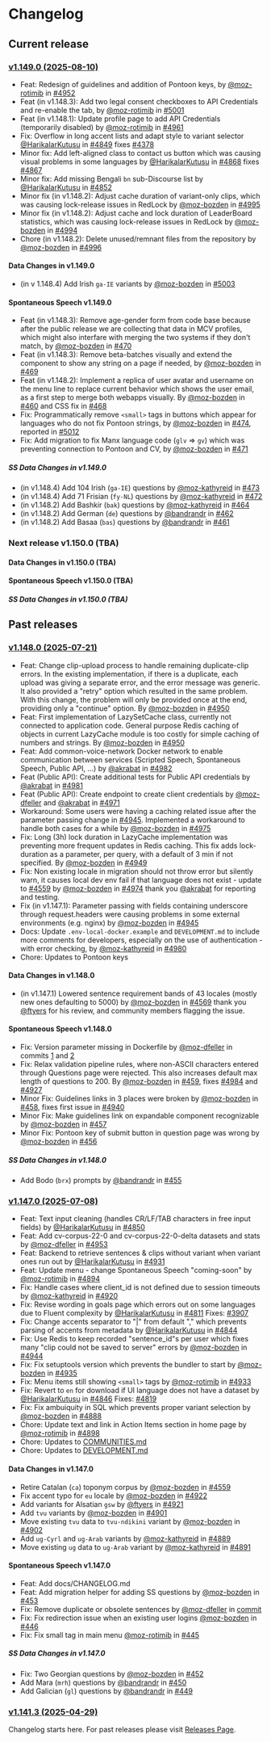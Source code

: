 # Changelog

## Current release

### [v1.149.0 (2025-08-10)](https://github.com/common-voice/common-voice/releases/tag/release-v1.149.0)

- Feat: Redesign of guidelines and addition of Pontoon keys, by [@moz-rotimib](https://github.com/moz-rotimib) in [#4952](https://github.com/common-voice/common-voice/pull/4952)
- Feat (in v1.148.3): Add two legal consent checkboxes to API Credentials and re-enable the tab, by [@moz-rotimib](https://github.com/moz-rotimib) in [#5001](https://github.com/common-voice/common-voice/pull/5001)
- Feat (in v1.148.1): Update profile page to add API Credentials (temporarily disabled) by [@moz-rotimib](https://github.com/moz-rotimib) in [#4961](https://github.com/common-voice/common-voice/pull/4961)
- Fix: Overflow in long accent lists and adapt style to variant selector [@HarikalarKutusu](https://github.com/HarikalarKutusu) in [#4849](https://github.com/common-voice/common-voice/pull/4849) fixes [#4378](https://github.com/common-voice/common-voice/issues/4378)
- Minor fix: Add left-aligned class to contact us button which was causing visual problems in some languages by [@HarikalarKutusu](https://github.com/HarikalarKutusu) in [#4868](https://github.com/common-voice/common-voice/pull/4868) fixes [#4867](https://github.com/common-voice/common-voice/issues/4867)
- Minor fix: Add missing Bengali `bn` sub-Discourse list by [@HarikalarKutusu](https://github.com/HarikalarKutusu) in [#4852](https://github.com/common-voice/common-voice/pull/4852)
- Minor fix (in v1.148.2): Adjust cache duration of variant-only clips, which was causing lock-release issues in RedLock by [@moz-bozden](https://github.com/moz-bozden) in [#4995](https://github.com/common-voice/common-voice/pull/4995)
- Minor fix (in v1.148.2): Adjust cache and lock duration of LeaderBoard statistics, which was causing lock-release issues in RedLock by [@moz-bozden](https://github.com/moz-bozden) in [#4994](https://github.com/common-voice/common-voice/pull/4994)
- Chore (in v1.148.2): Delete unused/remnant files from the repository by [@moz-bozden](https://github.com/moz-bozden) in [#4996](https://github.com/common-voice/common-voice/pull/4996)

#### Data Changes in v1.149.0

- (in v 1.148.4) Add Irish `ga-IE` variants by [@moz-bozden](https://github.com/moz-bozden) in [#5003](https://github.com/common-voice/common-voice/pull/5003)

#### Spontaneous Speech v1.149.0

- Feat (in v1.148.3): Remove age-gender form from code base because after the public release we are collecting that data in MCV profiles, which might also interfare with merging the two systems if they don't match, by [@moz-bozden](https://github.com/moz-bozden) in [#470](https://github.com/common-voice/spontaneous-speech/pull/470)
- Feat (in v1.148.3): Remove beta-batches visually and extend the component to show any string on a page if needed, by [@moz-bozden](https://github.com/moz-bozden) in [#469](https://github.com/common-voice/spontaneous-speech/pull/469)
- Feat (in v1.148.2): Implement a replica of user avatar and username on the menu line to replace current behavior which shows the user email, as a first step to merge both webapps visually. By [@moz-bozden](https://github.com/moz-bozden) in [#460](https://github.com/common-voice/spontaneous-speech/pull/460) and CSS fix in [#468](https://github.com/common-voice/spontaneous-speech/pull/468)
- Fix: Programmatically remove `<small>` tags in buttons which appear for languages who do not fix Pontoon strings, by [@moz-bozden](https://github.com/moz-bozden) in [#474](https://github.com/common-voice/spontaneous-speech/pull/474), reported in [#5012](https://github.com/common-voice/common-voice/issues/5012)
- Fix: Add migration to fix Manx language code (`glv` => `gv`) which was preventing connection to Pontoon and CV, by [@moz-bozden](https://github.com/moz-bozden) in [#471](https://github.com/common-voice/spontaneous-speech/pull/471)

##### SS Data Changes in v1.149.0

- (in v1.148.4) Add 104 Irish (`ga-IE`) questions by [@moz-kathyreid](https://github.com/moz-kathyreid) in [#473](https://github.com/common-voice/spontaneous-speech/pull/473)
- (in v1.148.4) Add 71 Frisian (`fy-NL`) questions by [@moz-kathyreid](https://github.com/moz-kathyreid) in [#472](https://github.com/common-voice/spontaneous-speech/pull/472)
- (in v1.148.2) Add Bashkir (`bak`) questions by [@moz-kathyreid](https://github.com/moz-kathyreid) in [#464](https://github.com/common-voice/spontaneous-speech/pull/464)
- (in v1.148.2) Add German (`de`) questions by [@bandrandr](https://github.com/bandrandr) in [#462](https://github.com/common-voice/spontaneous-speech/pull/462)
- (in v1.148.2) Add Basaa (`bas`) questions by [@bandrandr](https://github.com/bandrandr) in [#461](https://github.com/common-voice/spontaneous-speech/pull/461)

### Next release v1.150.0 (TBA)

#### Data Changes in v1.150.0 (TBA)

#### Spontaneous Speech v1.150.0 (TBA)

##### SS Data Changes in v1.150.0 (TBA)

## Past releases

### [v1.148.0 (2025-07-21)](https://github.com/common-voice/common-voice/releases/tag/release-v1.148.0)

- Feat: Change clip-upload process to handle remaining duplicate-clip errors. In the existing implementation, if there is a duplicate, each upload was giving a separate error, and the error message was generic. It also provided a "retry" option which resulted in the same problem. With this change, the problem will only be provided once at the end, providing only a "continue" option. By [@moz-bozden](https://github.com/moz-bozden) in [#4950](https://github.com/common-voice/common-voice/pull/4950)
- Feat: First implementation of LazySetCache class, currently not connected to application code. General purpose Redis caching of objects in current LazyCache module is too costly for simple caching of numbers and strings. By [@moz-bozden](https://github.com/moz-bozden) in [#4950](https://github.com/common-voice/common-voice/pull/4950)
- Feat: Add common-voice-network Docker network to enable communication between services (Scripted Speech, Spontaneous Speech, Public API, ...) by [@akrabat](https://github.com/akrabat) in [#4982](https://github.com/common-voice/common-voice/pull/4982)
- Feat (Public API): Create additional tests for Public API credentials by [@akrabat](https://github.com/akrabat) in [#4981](https://github.com/common-voice/common-voice/pull/4981)
- Feat (Public API): Create endpoint to create client credentials by [@moz-dfeller](https://github.com/moz-dfeller) and [@akrabat](https://github.com/akrabat) in [#4971](https://github.com/common-voice/common-voice/pull/4971)
- Workaround: Some users were having a caching related issue after the parameter passing change in [#4945](https://github.com/common-voice/common-voice/pull/4945). Implemented a workaround to handle both cases for a while by [@moz-bozden](https://github.com/moz-bozden) in [#4975](https://github.com/common-voice/common-voice/pull/4975)
- Fix: Long (3h) lock duration in LazyCache implementation was preventing more frequent updates in Redis caching. This fix adds lock-duration as a parameter, per query, with a default of 3 min if not specified. By [@moz-bozden](https://github.com/moz-bozden) in [#4949](https://github.com/common-voice/common-voice/pull/4949)
- Fix: Non existing locale in migration should not throw error but silently warn, it causes local dev env fail if that language does not exist - update to [#4559](https://github.com/common-voice/common-voice/pull/4959) by [@moz-bozden](https://github.com/moz-bozden) in [#4974](https://github.com/common-voice/common-voice/pull/4974) thank you [@akrabat](https://github.com/akrabat) for reporting and testing.
- Fix (in v1.147.1): Parameter passing with fields containing underscore through request.headers were causing problems in some external environments (e.g. nginx) by [@moz-bozden](https://github.com/moz-bozden) in [#4945](https://github.com/common-voice/common-voice/pull/4945)
- Docs: Update `.env-local-docker.example` and `DEVELOPMENT.md` to include more comments for developers, especially on the use of authentication - with error checking, by [@moz-kathyreid](https://github.com/moz-kathyreid) in [#4980](https://github.com/common-voice/common-voice/pull/4980)
- Chore: Updates to Pontoon keys

#### Data Changes in v1.148.0

- (in v1.147.1) Lowered sentence requirement bands of 43 locales (mostly new ones defaulting to 5000) by [@moz-bozden](https://github.com/moz-bozden) in [#4569](https://github.com/common-voice/common-voice/pull/4969) thank you [@ftyers](https://github.com/ftyers) for his review, and community members flagging the issue.

#### Spontaneous Speech v1.148.0

- Fix: Version parameter missing in Dockerfile by [@moz-dfeller](https://github.com/moz-dfeller) in commits [1](https://github.com/common-voice/spontaneous-speech/commit/6acc11073c578d89bfef438f2c2d358491ea5b38) and [2](https://github.com/common-voice/spontaneous-speech/commit/e234da9e8f9ed553b698b084247bc69245d15e50)
- Fix: Relax validation pipeline rules, where non-ASCII characters entered through Questions page were rejected. This also increases default max length of questions to 200. By [@moz-bozden](https://github.com/moz-bozden) in [#459](https://github.com/common-voice/spontaneous-speech/pull/459), fixes [#4984](https://github.com/common-voice/common-voice/issues/4984) and [#4927](https://github.com/common-voice/common-voice/issues/4927)
- Minor Fix: Guidelines links in 3 places were broken by [@moz-bozden](https://github.com/moz-bozden) in [#458](https://github.com/common-voice/spontaneous-speech/pull/458), fixes first issue in [#4940](https://github.com/common-voice/common-voice/issues/4940)
- Minor Fix: Make guidelines link on expandable component recognizable by [@moz-bozden](https://github.com/moz-bozden) in [#457](https://github.com/common-voice/spontaneous-speech/pull/457)
- Minor Fix: Pontoon key of submit button in question page was wrong by [@moz-bozden](https://github.com/moz-bozden) in [#456](https://github.com/common-voice/spontaneous-speech/pull/456)

##### SS Data Changes in v1.148.0

- Add Bodo (`brx`) prompts by [@bandrandr](https://github.com/bandrandr) in [#455](https://github.com/common-voice/spontaneous-speech/pull/455)

### [v1.147.0 (2025-07-08)](https://github.com/common-voice/common-voice/releases/tag/release-v1.147.0)

- Feat: Text input cleaning (handles CR/LF/TAB characters in free input fields) by [@HarikalarKutusu](https://github.com/HarikalarKutusu) in [#4850](https://github.com/common-voice/common-voice/pull/4850)
- Feat: Add cv-corpus-22-0 and cv-corpus-22-0-delta datasets and stats by [@moz-dfeller](https://github.com/moz-dfeller) in [#4953](https://github.com/common-voice/common-voice/pull/4953)
- Feat: Backend to retrieve sentences & clips without variant when variant ones run out by [@HarikalarKutusu](https://github.com/HarikalarKutusu) in [#4931](https://github.com/common-voice/common-voice/pull/4931)
- Feat: Update menu - change Spontaneous Speech "coming-soon" by [@moz-rotimib](https://github.com/moz-rotimib) in [#4894](https://github.com/common-voice/common-voice/pull/4894)
- Fix: Handle cases where client_id is not defined due to session timeouts by [@moz-kathyreid](https://github.com/moz-kathyreid) in [#4920](https://github.com/common-voice/common-voice/issues/4920)
- Fix: Revise wording in goals page which errors out on some languages due to Fluent complexity by [@HarikalarKutusu](https://github.com/HarikalarKutusu) in [#4811](https://github.com/common-voice/common-voice/pull/4811) Fixes: [#3907](https://github.com/common-voice/common-voice/issues/3907)
- Fix: Change accents separator to "|" from default "," which prevents parsing of accents from metadata by [@HarikalarKutusu](https://github.com/HarikalarKutusu) in [#4844](https://github.com/common-voice/common-voice/pull/4844)
- Fix: Use Redis to keep recorded "sentence_id"s per user which fixes many "clip could not be saved to server" errors by [@moz-bozden](https://github.com/moz-bozden) in [#4944](https://github.com/common-voice/common-voice/pull/4944)
- Fix: Fix setuptools version which prevents the bundler to start by [@moz-bozden](https://github.com/moz-bozden) in [#4935](https://github.com/common-voice/common-voice/pull/4935)
- Fix: Menu items still showing `<small>` tags by [@moz-rotimib](https://github.com/moz-rotimib) in [#4933](https://github.com/common-voice/common-voice/pull/4933)
- Fix: Revert to `en` for download if UI language does not have a dataset by [@HarikalarKutusu](https://github.com/HarikalarKutusu) in [#4846](https://github.com/common-voice/common-voice/pull/4846) Fixes: [#4819](https://github.com/common-voice/common-voice/issues/4819)
- Fix: Fix ambuiquity in SQL which prevents proper variant selection by [@moz-bozden](https://github.com/moz-bozden) in [#4888](https://github.com/common-voice/common-voice/pull/4888)
- Chore: Update text and link in Action Items section in home page by [@moz-rotimib](https://github.com/moz-rotimib) in [#4898](https://github.com/common-voice/common-voice/pull/4898)
- Chore: Updates to [COMMUNITIES.md](https://github.com/common-voice/common-voice/blob/main/docs/COMMUNITIES.md)
- Chore: Updates to [DEVELOPMENT.md](https://github.com/common-voice/common-voice/blob/main/docs/DEVELOPMENT.md)

#### Data Changes in v1.147.0

- Retire Catalan (`ca`) toponym corpus by [@moz-bozden](https://github.com/moz-bozden) in [#4559](https://github.com/common-voice/common-voice/pull/4959)
- Fix accent typo for `eu` locale by [@moz-bozden](https://github.com/moz-bozden) in [#4922](https://github.com/common-voice/common-voice/pull/4922)
- Add variants for Alsatian `gsw` by [@ftyers](https://github.com/ftyers) in [#4921](https://github.com/common-voice/common-voice/pull/4921)
- Add `tvu` variants by [@moz-bozden](https://github.com/moz-bozden) in [#4901](https://github.com/common-voice/common-voice/pull/4901)
- Move existing `tvu` data to `tvu-ndikini` variant by [@moz-bozden](https://github.com/moz-bozden) in [#4902](https://github.com/common-voice/common-voice/pull/4902)
- Add `ug-Cyrl` and `ug-Arab` variants by [@moz-kathyreid](https://github.com/moz-kathyreid) in [#4889](https://github.com/common-voice/common-voice/pull/4889)
- Move existing `ug` data to `ug-Arab` variant by [@moz-kathyreid](https://github.com/moz-kathyreid) in [#4891](https://github.com/common-voice/common-voice/pull/4891)

#### Spontaneous Speech v1.147.0

- Feat: Add docs/CHANGELOG.md
- Feat: Add migration helper for adding SS questions by [@moz-bozden](https://github.com/moz-bozden) in [#453](https://github.com/common-voice/spontaneous-speech/pull/453)
- Fix: Remove duplicate or obsolete sentences by [@moz-dfeller](https://github.com/moz-dfeller) in [commit](https://github.com/common-voice/spontaneous-speech/commit/dda63db5a751c5e1c00fd40660d67d4627aeb1be)
- Fix: Fix redirection issue when an existing user logins [@moz-bozden](https://github.com/moz-bozden) in [#446](https://github.com/common-voice/spontaneous-speech/pull/446)
- Fix: Fix small tag in main menu [@moz-rotimib](https://github.com/moz-rotimib) in [#445](https://github.com/common-voice/spontaneous-speech/pull/445)

##### SS Data Changes in v1.147.0

- Fix: Two Georgian questions by [@moz-bozden](https://github.com/moz-bozden) in [#452](https://github.com/common-voice/spontaneous-speech/pull/452)
- Add Mara (`mrh`) questions by [@bandrandr](https://github.com/bandrandr) in [#450](https://github.com/common-voice/spontaneous-speech/pull/450)
- Add Galician (`gl`) questions by [@bandrandr](https://github.com/bandrandr) in [#449](https://github.com/common-voice/spontaneous-speech/pull/449)

### [v1.141.3 (2025-04-29)](https://github.com/common-voice/common-voice/releases/tag/release-v1.141.3)

Changelog starts here. For past releases please visit [Releases Page](https://github.com/common-voice/common-voice/releases).
